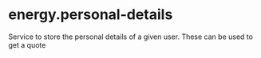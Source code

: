 # energy.personal-details
Service to store the personal details of a given user. These can be used to get a quote
